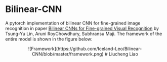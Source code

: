 # Bilinear-CNN
A pytorch implementation of bilinear CNN for fine-grained image recognition in paper [Bilinear CNNs for Fine-grained Visual
Recognition](https://arxiv.org/pdf/1504.07889.pdf) by Tsung-Yu Lin, Aruni RoyChowdhury, Subhransu Maji.
The framework of the entire model is shown in the figure below:

<div align=center>![Framework](https://github.com/Iceland-Leo/Bilinear-CNN/blob/master/framework.png)
# Liucheng Liao

